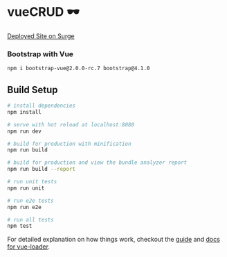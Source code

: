 # vueCRUD 🕶

[Deployed Site on Surge](http://vuecrud-fischer.surge.sh/#/posts-manager)


### Bootstrap with Vue
`npm i bootstrap-vue@2.0.0-rc.7 bootstrap@4.1.0`

## Build Setup

``` bash
# install dependencies
npm install

# serve with hot reload at localhost:8080
npm run dev

# build for production with minification
npm run build

# build for production and view the bundle analyzer report
npm run build --report

# run unit tests
npm run unit

# run e2e tests
npm run e2e

# run all tests
npm test
```

For detailed explanation on how things work, checkout the [guide](http://vuejs-templates.github.io/webpack/) and [docs for vue-loader](http://vuejs.github.io/vue-loader).
